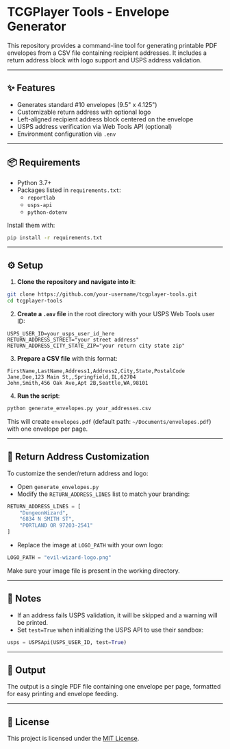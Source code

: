 # TCGPlayer Tools - Envelope Generator

This repository provides a command-line tool for generating printable PDF envelopes from a CSV file containing recipient addresses. It includes a return address block with logo support and USPS address validation.

---

## ✨ Features

- Generates standard #10 envelopes (9.5" x 4.125")
- Customizable return address with optional logo
- Left-aligned recipient address block centered on the envelope
- USPS address verification via Web Tools API (optional)
- Environment configuration via `.env`

---

## 📦 Requirements

- Python 3.7+
- Packages listed in `requirements.txt`:
  - `reportlab`
  - `usps-api`
  - `python-dotenv`

Install them with:

```bash
pip install -r requirements.txt
```

---

## ⚙️ Setup

1. **Clone the repository and navigate into it**:

```bash
git clone https://github.com/your-username/tcgplayer-tools.git
cd tcgplayer-tools
```

2. **Create a `.env` file** in the root directory with your USPS Web Tools user ID:

```
USPS_USER_ID=your_usps_user_id_here
RETURN_ADDRESS_STREET="your street address"
RETURN_ADDRESS_CITY_STATE_ZIP="your return city state zip"
```

3. **Prepare a CSV file** with this format:

```csv
FirstName,LastName,Address1,Address2,City,State,PostalCode
Jane,Doe,123 Main St,,Springfield,IL,62704
John,Smith,456 Oak Ave,Apt 2B,Seattle,WA,98101
```

4. **Run the script**:

```bash
python generate_envelopes.py your_addresses.csv
```

This will create `envelopes.pdf` (default path: `~/Documents/envelopes.pdf`) with one envelope per page.

---

## 🧙‍ Return Address Customization

To customize the sender/return address and logo:

- Open `generate_envelopes.py`
- Modify the `RETURN_ADDRESS_LINES` list to match your branding:

```python
RETURN_ADDRESS_LINES = [
    "DungeonWizard",
    "6834 N SMITH ST",
    "PORTLAND OR 97203-2541"
]
```

- Replace the image at `LOGO_PATH` with your own logo:

```python
LOGO_PATH = "evil-wizard-logo.png"
```

Make sure your image file is present in the working directory.

---

## 📝 Notes

- If an address fails USPS validation, it will be skipped and a warning will be printed.
- Set `test=True` when initializing the USPS API to use their sandbox:

```python
usps = USPSApi(USPS_USER_ID, test=True)
```

---

## 📂 Output

The output is a single PDF file containing one envelope per page, formatted for easy printing and envelope feeding.

---

## 🪪 License

This project is licensed under the [MIT License](LICENSE).